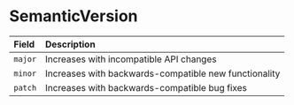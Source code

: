 # SemanticVersion

| Field | Description |
| :--- | :--- |
| `major` | Increases with incompatible API changes |
| `minor` | Increases with backwards-compatible new functionality |
| `patch` | Increases with backwards-compatible bug fixes |

#### 


